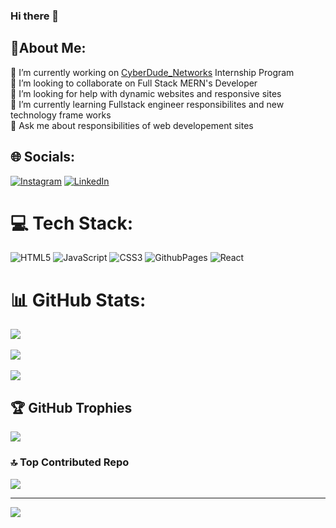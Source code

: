 ### Hi there 👋

## 🙂About Me:

🔭 I’m currently working on [CyberDude_Networks](https://cyberdude-internship-tracker.vercel.app/profiles) Internship Program<br>👯 I’m looking to collaborate on Full Stack MERN's Developer<br>🤝 I’m looking for help with dynamic websites and responsive sites<br>🌱 I’m currently learning Fullstack engineer responsibilites and new technology frame works<br>💬 Ask me about responsibilities of web developement sites<br>

## 🌐 Socials:

[![Instagram](https://img.shields.io/badge/Instagram-%23E4405F.svg?logo=Instagram&logoColor=white)](https://instagram.com/vj._.sabari._.2oo2) [![LinkedIn](https://img.shields.io/badge/LinkedIn-%230077B5.svg?logo=linkedin&logoColor=white)](https://linkedin.com/in/esakki-m)

# 💻 Tech Stack:

![HTML5](https://img.shields.io/badge/html5-%23E34F26.svg?style=flat&logo=html5&logoColor=white) ![JavaScript](https://img.shields.io/badge/javascript-%23323330.svg?style=flat&logo=javascript&logoColor=%23F7DF1E) ![CSS3](https://img.shields.io/badge/css3-%231572B6.svg?style=flat&logo=css3&logoColor=white) ![GithubPages](https://img.shields.io/badge/github%20pages-121013?style=flat&logo=github&logoColor=white) ![React](https://img.shields.io/badge/react-%2320232a.svg?style=flat&logo=react&logoColor=%2361DAFB)

# 📊 GitHub Stats:

![](https://github-readme-stats.vercel.app/api?username=esakki2104prsnl&theme=dark&hide_border=false&include_all_commits=true&count_private=true)<br/><br/>
![](https://github-readme-streak-stats.herokuapp.com/?user=esakki2104prsnl&theme=dark&hide_border=false)<br/> <br/>
![](https://github-readme-stats.vercel.app/api/top-langs/?username=esakki2104prsnl&theme=dark&hide_border=false&include_all_commits=true&count_private=true&layout=compact)

## 🏆 GitHub Trophies

![](https://github-profile-trophy.vercel.app/?username=esakki2104prsnl&theme=monokai&no-frame=false&no-bg=true&margin-w=4)

### 🔝 Top Contributed Repo

![](https://github-contributor-stats.vercel.app/api?username=esakki2104prsnl&limit=5&theme=dark&combine_all_yearly_contributions=true)

---

[![](https://visitcount.itsvg.in/api?id=esakki2104prsnl&icon=0&color=0)](https://visitcount.itsvg.in)

<!-- Proudly created with GPRM ( https://gprm.itsvg.in ) -->
